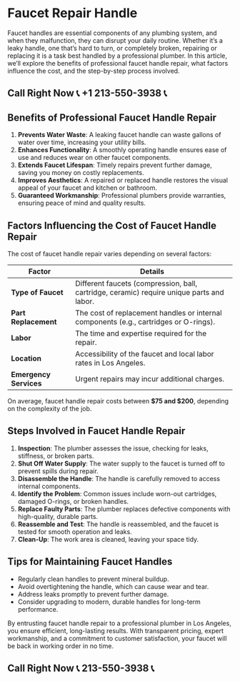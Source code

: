 # Faucet Repair Handle  

Faucet handles are essential components of any plumbing system, and when they malfunction, they can disrupt your daily routine. Whether it’s a leaky handle, one that’s hard to turn, or completely broken, repairing or replacing it is a task best handled by a professional plumber. In this article, we’ll explore the benefits of professional faucet handle repair, what factors influence the cost, and the step-by-step process involved.  

## Call Right Now 📞 +1 213-550-3938 📞

## Benefits of Professional Faucet Handle Repair  

1. **Prevents Water Waste**: A leaking faucet handle can waste gallons of water over time, increasing your utility bills.  
2. **Enhances Functionality**: A smoothly operating handle ensures ease of use and reduces wear on other faucet components.  
3. **Extends Faucet Lifespan**: Timely repairs prevent further damage, saving you money on costly replacements.  
4. **Improves Aesthetics**: A repaired or replaced handle restores the visual appeal of your faucet and kitchen or bathroom.  
5. **Guaranteed Workmanship**: Professional plumbers provide warranties, ensuring peace of mind and quality results.  

## Factors Influencing the Cost of Faucet Handle Repair  

The cost of faucet handle repair varies depending on several factors:  

| **Factor**               | **Details**                                                                 |  
|--------------------------|-----------------------------------------------------------------------------|  
| **Type of Faucet**        | Different faucets (compression, ball, cartridge, ceramic) require unique parts and labor. |  
| **Part Replacement**       | The cost of replacement handles or internal components (e.g., cartridges or O-rings).     |  
| **Labor**                 | The time and expertise required for the repair.                                              |  
| **Location**              | Accessibility of the faucet and local labor rates in Los Angeles.                            |  
| **Emergency Services**   | Urgent repairs may incur additional charges.                                                |  

On average, faucet handle repair costs between **$75 and $200**, depending on the complexity of the job.  

## Steps Involved in Faucet Handle Repair  

1. **Inspection**: The plumber assesses the issue, checking for leaks, stiffness, or broken parts.  
2. **Shut Off Water Supply**: The water supply to the faucet is turned off to prevent spills during repair.  
3. **Disassemble the Handle**: The handle is carefully removed to access internal components.  
4. **Identify the Problem**: Common issues include worn-out cartridges, damaged O-rings, or broken handles.  
5. **Replace Faulty Parts**: The plumber replaces defective components with high-quality, durable parts.  
6. **Reassemble and Test**: The handle is reassembled, and the faucet is tested for smooth operation and leaks.  
7. **Clean-Up**: The work area is cleaned, leaving your space tidy.  

## Tips for Maintaining Faucet Handles  

- Regularly clean handles to prevent mineral buildup.  
- Avoid overtightening the handle, which can cause wear and tear.  
- Address leaks promptly to prevent further damage.  
- Consider upgrading to modern, durable handles for long-term performance.  

By entrusting faucet handle repair to a professional plumber in Los Angeles, you ensure efficient, long-lasting results. With transparent pricing, expert workmanship, and a commitment to customer satisfaction, your faucet will be back in working order in no time.
## Call Right Now 📞 213-550-3938 📞